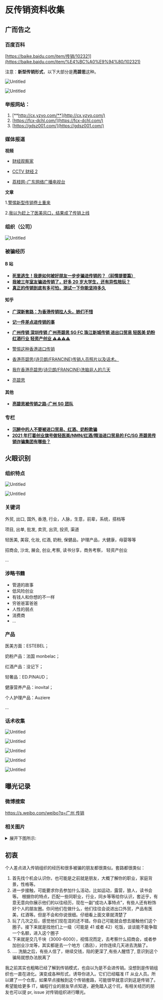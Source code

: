# 反传销资料收集

## 广而告之

### 百度百科

[https://baike.baidu.com/item/传销/102321](https://baike.baidu.com/item/%E4%BC%A0%E9%94%80/102321)

注意：**新型传销形式**，以下大部分是**亮碧思**这种。

![Untitled](./assets/Untitled.png)

![Untitled](./assets/Untitled%201.png)

### **举报网站：**

1. [**http://cx.yzyo.com/**](http://cx.yzyo.com/)
2. [https://fcx-dchl.com/](https://fcx-dchl.com/)
3. [https://gdsz001.com/](https://gdsz001.com/)

### 媒体报道

**视频**

- [财经观察家](https://fcx-dchl.com/wp-content/uploads/2021/12/微博、秒拍、绿洲、小咖秀视频图片解析下载-保存视频图片到电脑、手机.mp4)

- [CCTV 财经 2](https://fcx-dchl.com/wp-content/uploads/2020/08/VIDEO_0819220323.mp4)

- [荔枝网-广东网络广播电视台](https://www.gdtv.cn/tv/f0e559a12ee5208ae12d4c385aeb174c)

**文章**

1.[警惕新型传销卷土重来](http://www.xinhuanet.com/comments/2020-12/23/c_1126894987.htm)

2.[我以为赶上了医美风口，结果成了传销上线](https://www.jiemian.com/article/6202912.html)

### 组织（公司）

![Untitled](./assets/Untitled%202.png)

### 被骗经历

#### B 站

- [**死里逃生！我是如何被好朋友一步步骗进传销的？（前情提要篇）**](https://www.bilibili.com/video/av61812292)
- [**我被三年室友骗进传销了，好多 20 岁大学生，还有异性陪玩？**](https://www.bilibili.com/video/BV1QU4y1E7tQ)
- [**真正的传销到底有多可怕，测试一下你能坚持多久**](https://www.bilibili.com/video/BV1PE411h7b4?spm_id_from=333.337.search-card.all.click)

#### 知乎

- [**广深新套路：为香港传销拉人头，她们不惜**](https://zhuanlan.zhihu.com/p/40485437)
- [**记一件差点进传销的事**](https://zhuanlan.zhihu.com/p/353635070)
- [**广州传销 深圳传销 广州亮碧思 SG FC 珠江新城传销 进出口贸易 轻医美 奶粉 红酒行业 轻资产创业 ⚠️⚠️⚠️⚠️**](https://zhuanlan.zhihu.com/p/457742730)

- [警惕这种香港进口传销](https://zhuanlan.zhihu.com/p/36252524)
- [香港亮碧思(诗贝朗/FRANCINE)传销人员照片以及话术。](https://zhuanlan.zhihu.com/p/39692841)
- [我在香港亮碧思(诗贝朗/FRANCINE)洗脑非人的几天](https://zhuanlan.zhihu.com/p/40330860)
- [亮碧思](https://zhuanlan.zhihu.com/p/400014193)

#### 其他

- [**亮碧思被传销之路-广州 SG 团队**](https://dchl.xyz/topic/index?id=54)

### 专栏

- [**沉醉中的人不要被进口贸易、红酒、奶粉欺骗**](https://www.zhihu.com/column/c_1344988932996628480)
- [**2021 年打着创业旗号做轻医美/NMN/红酒/精油进口贸易的 FC/SG 亮碧思传销诈骗集团有哪些？**](https://www.zhihu.com/question/466475555/answer/1956707692)

## 火眼识别

### 组织特点

![Untitled](./assets/Untitled%203.png)

![Untitled](./assets/Untitled%204.png)

### 关键词

外贸, 出口, 国外, 香港, 行业，人脉，生意，前辈，系统，搭档等

项目, 出单, 批发, 卖货, 出货, 投资, 渠道

轻医美, 美容, 化妆, 红酒, 奶粉, 保健品，护理产品，大健康，母婴等等

招商会, 沙龙, 展会, 创业,考察, 读书分享，商务考察， 轻资产创业

...

### 涉略书籍

- 管道的故事
- 低风险创业
- 有钱人和你想的不一样
- 穷爸爸富爸爸
- 人性的弱点
- 消费商
- ...

### 产品

医美方面：ESTEBEL；

奶粉产品：法国 monbelac；

红酒产品：没记下；

轻奢品：ED.PINAUD；

健康营养产品：inovital；

个人护理产品：Auziere

...

### 话术收集

![Untitled](./assets/Untitled%205.png)

![Untitled](./assets/Untitled%206.png)

![Untitled](./assets/Untitled%207.png)

![Untitled](./assets/Untitled%208.png)

![Untitled](./assets/Untitled%209.png)

## 曝光记录

### 微博搜索

[https://s.weibo.com/weibo?q=广州 传销](https://s.weibo.com/weibo?q=%E5%B9%BF%E5%B7%9E%20%E4%BC%A0%E9%94%80)

### 相关图片

<details>
  <summary>
  展开下图所示:
  </summary>

![Untitled](./assets/Untitled%2010.png)

![Untitled](./assets/Untitled%2011.png)

![Untitled](./assets/Untitled%2012.png)

![Untitled](./assets/Untitled%2013.png)

![Untitled](./assets/Untitled%2014.png)

![Untitled](./assets/Untitled%2015.png)

![Untitled](./assets/Untitled%2016.png)

![Untitled](./assets/Untitled%2017.png)

![Untitled](./assets/Untitled%2018.png)

![Untitled](./assets/Untitled%2019.png)

![Untitled](./assets/Untitled%2020.png)

![Untitled](./assets/Untitled%2021.png)

![Untitled](./assets/Untitled%2022.png)

![Untitled](./assets/Untitled%2024.png)

</details>

## 初衷

个人差点进入传销组织的经历和很多被骗的朋友都很类似。套路都很类似：

1. 首先找个机会认识你，也可能是之前就是朋友，大概了解你的职业，家庭背景，性格等。
2. 进一步接触，可能要求你去参加什么活动，比如运动，露营，狼人，读书会等。 根据你的特点，匹配一些同职业，行业，同乡等等给你认识，套近乎，有意无意向你展示他们的以往经历，现在一副“成功人事特点”，有些人还有粉饰好个人的朋友圈。你问他们在做什么，他们往往会说进出口外贸，产品有医美，红酒等。但是不会和你说很细。仔细看上面文章就清楚了
3. 玩了几次之后，感觉他们现在混的还不错。你自己可能就会想去接触他们这个圈子。接下来就是找他们上一级（可能是 41 或者 42）吃饭，谈谈能不能争取一个名额，进入这个圈子
4. 下来就是交几千块（3000-6000），视情况而定，去考察什么招商会，或者参加创业沙龙等，其实都是去一个地方（酒店），对你连续几天进去洗脑了。
5. .... 洗脑之后，有些人信了，继续交钱，陷的更深了,有些人醒悟了, 意识到这个骗局就想办法脱离了

我之前其实也粗略已经了解到传销模式，也自以为是不会进传销。没想到是传销组织也一直在进化。演变成各种形式，诱导你进入。它们已经瞄准 IT 从业人员。所以建了一个仓库，如果早点接触到这个传销套路，可能很早就意识到这是传销了。希望能给更多 IT，编程行业的朋友早点知道，避免踏入这个坑，有相关经历的朋友也可以提 pr, issue 对传销组织进行曝光。
